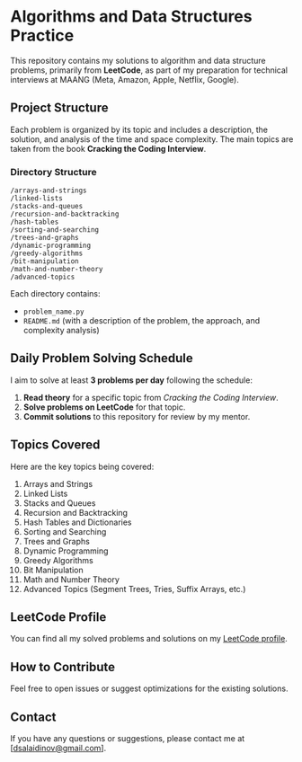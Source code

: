 # Algorithms and Data Structures Practice

This repository contains my solutions to algorithm and data structure problems, primarily from **LeetCode**, as part of my preparation for technical interviews at MAANG (Meta, Amazon, Apple, Netflix, Google). 

## Project Structure

Each problem is organized by its topic and includes a description, the solution, and analysis of the time and space complexity. The main topics are taken from the book **Cracking the Coding Interview**.

### Directory Structure
```
/arrays-and-strings
/linked-lists
/stacks-and-queues
/recursion-and-backtracking
/hash-tables
/sorting-and-searching
/trees-and-graphs
/dynamic-programming
/greedy-algorithms
/bit-manipulation
/math-and-number-theory
/advanced-topics
```

Each directory contains:
- `problem_name.py`
- `README.md` (with a description of the problem, the approach, and complexity analysis)

## Daily Problem Solving Schedule

I aim to solve at least **3 problems per day** following the schedule:
1. **Read theory** for a specific topic from *Cracking the Coding Interview*.
2. **Solve problems on LeetCode** for that topic.
3. **Commit solutions** to this repository for review by my mentor.

## Topics Covered
Here are the key topics being covered:

1. Arrays and Strings
2. Linked Lists
3. Stacks and Queues
4. Recursion and Backtracking
5. Hash Tables and Dictionaries
6. Sorting and Searching
7. Trees and Graphs
8. Dynamic Programming
9. Greedy Algorithms
10. Bit Manipulation
11. Math and Number Theory
12. Advanced Topics (Segment Trees, Tries, Suffix Arrays, etc.)

## LeetCode Profile

You can find all my solved problems and solutions on my [LeetCode profile](https://leetcode.com/u/dsalaidinov/).

## How to Contribute

Feel free to open issues or suggest optimizations for the existing solutions.

## Contact

If you have any questions or suggestions, please contact me at [dsalaidinov@gmail.com].
